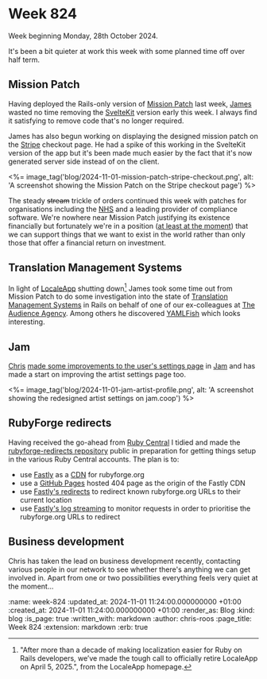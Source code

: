Week 824
========

Week beginning Monday, 28th October 2024.

It's been a bit quieter at work this week with some planned time off over half term.

## Mission Patch

Having deployed the Rails-only version of [Mission Patch][mission-patch] last week, [James][james-mead] wasted no time removing the [SvelteKit][svelte-kit] version early this week. I always find it satisfying to remove code that's no longer required.

James has also begun working on displaying the designed mission patch on the [Stripe][stripe] checkout page. He had a spike of this working in the SvelteKit version of the app but it's been made much easier by the fact that it's now generated server side instead of on the client.

<%= image_tag('blog/2024-11-01-mission-patch-stripe-checkout.png', alt: 'A screenshot showing the Mission Patch on the Stripe checkout page') %>

The steady <del>stream</del> trickle of orders continued this week with patches for organisations including the [NHS][nhs] and a leading provider of compliance software. We're nowhere near Mission Patch justifying its existence financially but fortunately we're in a position ([at least at the moment](#business-development)) that we can support things that we want to exist in the world rather than only those that offer a financial return on investment.

## Translation Management Systems

In light of [LocaleApp][localeapp] shutting down[^1] James took some time out from Mission Patch to do some investigation into the state of [Translation Management Systems][tms] in Rails on behalf of one of our ex-colleagues at [The Audience Agency][taa]. Among others he discovered [YAMLFish][yamlfish] which looks interesting.

## Jam

[Chris][chris-lowis] [made some improvements to the user's settings page][jam-pr-226] in [Jam][jam] and has made a start on improving the artist settings page too.

<%= image_tag('blog/2024-11-01-jam-artist-profile.png', alt: 'A screenshot showing the redesigned artist settings on jam.coop') %>

## RubyForge redirects

Having received the go-ahead from [Ruby Central][ruby-central] I tidied and made the [rubyforge-redirects repository][rubyforge-redirects] public in preparation for getting things setup in the various Ruby Central accounts. The plan is to:

- use [Fastly][fastly] as a [CDN][cdn] for rubyforge.org
- use a [GitHub Pages][github-pages] hosted 404 page as the origin of the Fastly CDN
- use [Fastly's redirects][fastly-redirects] to redirect known rubyforge.org URLs to their current location
- use [Fastly's log streaming][fastly-log-streaming] to monitor requests in order to prioritise the rubyforge.org URLs to redirect

## Business development

Chris has taken the lead on business development recently, contacting various people in our network to see whether there's anything we can get involved in. Apart from one or two possibilities everything feels very quiet at the moment...

[^1]: "After more than a decade of making localization easier for Ruby on Rails developers, we’ve made the tough call to officially retire LocaleApp on April 5, 2025.", from the LocaleApp homepage.

[cdn]: https://en.wikipedia.org/wiki/Content_delivery_network
[chris-lowis]: /chris-lowis
[fastly]: https://www.fastly.com/
[fastly-log-streaming]: https://docs.fastly.com/en/guides/streaming-logs
[fastly-redirects]: https://www.fastly.com/documentation/solutions/tutorials/redirects/
[github-pages]: https://pages.github.com/
[jam]: https://jam.coop/
[james-mead]: /james-mead
[jam-pr-226]: https://github.com/freerange/jam-coop/pull/226
[localeapp]: https://www.localeapp.com/
[mission-patch]: https://mission-patch.com
[nhs]: https://www.nhs.uk/
[ruby-central]: https://rubycentral.org/
[rubyforge-redirects]: https://github.com/freerange/rubyforge-redirects
[stripe]: https://stripe.com/gb
[svelte-kit]: https://kit.svelte.dev/
[taa]: https://www.theaudienceagency.org/
[tms]: https://en.wikipedia.org/wiki/Translation_management_system
[yamlfish]:  https://yamlfish.dev

:name: week-824
:updated_at: 2024-11-01 11:24:00.000000000 +01:00
:created_at: 2024-11-01 11:24:00.000000000 +01:00
:render_as: Blog
:kind: blog
:is_page: true
:written_with: markdown
:author: chris-roos
:page_title: Week 824
:extension: markdown
:erb: true
